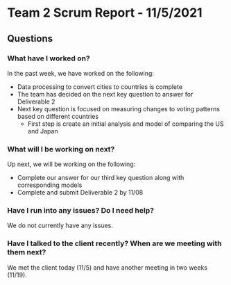 # Team 2 Scrum Report - 11/5/2021

## Questions

### What have I worked on?
In the past week, we have worked on the following:
- Data processing to convert cities to countries is complete
- The team has decided on the next key question to answer for Deliverable 2
- Next key question is focused on measuring changes to voting patterns based on different countries
    - First step is create an initial analysis and model of comparing the US and Japan 

### What will I be working on next?
Up next, we will be working on the following:
- Complete our answer for our third key question along with corresponding models
- Complete and submit Deliverable 2 by 11/08

### Have I run into any issues? Do I need help?
We do not currently have any issues.

### Have I talked to the client recently? When are we meeting with them next?
We met the client today (11/5) and have another meeting in two weeks (11/19).
